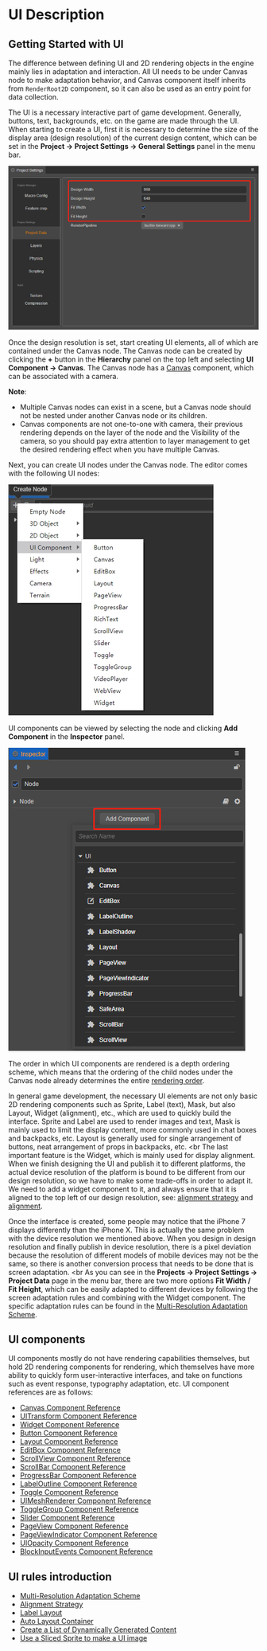 # UI Description

## Getting Started with UI

The difference between defining UI and 2D rendering objects in the engine mainly lies in adaptation and interaction. All UI needs to be under Canvas node to make adaptation behavior, and Canvas component itself inherits from `RenderRoot2D` component, so it can also be used as an entry point for data collection.

The UI is a necessary interactive part of game development. Generally, buttons, text, backgrounds, etc. on the game are made through the UI. When starting to create a UI, first it is necessary to determine the size of the display area (design resolution) of the current design content, which can be set in the **Project -> Project Settings -> General Settings** panel in the menu bar.

![resolution-config](resolution_config.png)

Once the design resolution is set, start creating UI elements, all of which are contained under the Canvas node. The Canvas node can be created by clicking the **+** button in the **Hierarchy** panel on the top left and selecting **UI Component -> Canvas**. The Canvas node has a [Canvas](../editor/canvas.md) component, which can be associated with a camera.

**Note**:

- Multiple Canvas nodes can exist in a scene, but a Canvas node should not be nested under another Canvas node or its children.
- Canvas components are not one-to-one with camera, their previous rendering depends on the layer of the node and the Visibility of the camera, so you should pay extra attention to layer management to get the desired rendering effect when you have multiple Canvas.

Next, you can create UI nodes under the Canvas node. The editor comes with the following UI nodes:

![create-ui](./create-ui.png)

UI components can be viewed by selecting the node and clicking **Add Component** in the **Inspector** panel.

![add-ui-component](./add-ui-component.png)

The order in which UI components are rendered is a depth ordering scheme, which means that the ordering of the child nodes under the Canvas node already determines the entire [rendering order](priority.md).

In general game development, the necessary UI elements are not only basic 2D rendering components such as Sprite, Label (text), Mask, but also Layout, Widget (alignment), etc., which are used to quickly build the interface. Sprite and Label are used to render images and text, Mask is mainly used to limit the display content, more commonly used in chat boxes and backpacks, etc. Layout is generally used for single arrangement of buttons, neat arrangement of props in backpacks, etc. <br
The last important feature is the Widget, which is mainly used for display alignment. When we finish designing the UI and publish it to different platforms, the actual device resolution of the platform is bound to be different from our design resolution, so we have to make some trade-offs in order to adapt it. We need to add a widget component to it, and always ensure that it is aligned to the top left of our design resolution, see: [alignment strategy](widget-align.md) and [alignment](../editor/widget.md).

Once the interface is created, some people may notice that the iPhone 7 displays differently than the iPhone X. This is actually the same problem with the device resolution we mentioned above. When you design in design resolution and finally publish in device resolution, there is a pixel deviation because the resolution of different models of mobile devices may not be the same, so there is another conversion process that needs to be done that is screen adaptation. <br
As you can see in the **Projects -> Project Settings -> Project Data** page in the menu bar, there are two more options **Fit Width / Fit Height**, which can be easily adapted to different devices by following the screen adaptation rules and combining with the Widget component. The specific adaptation rules can be found in the [Multi-Resolution Adaptation Scheme](multi-resolution.md).

## UI components

UI components mostly do not have rendering capabilities themselves, but hold 2D rendering components for rendering, which themselves have more ability to quickly form user-interactive interfaces, and take on functions such as event response, typography adaptation, etc. UI component references are as follows:

- [Canvas Component Reference](../editor/canvas.md)
- [UITransform Component Reference](../editor/ui-transform.md)
- [Widget Component Reference](../editor/widget.md)
- [Button Component Reference](../editor/button.md)
- [Layout Component Reference](../editor/layout.md)
- [EditBox Component Reference](../editor/editbox.md)
- [ScrollView Component Reference](../editor/scrollview.md)
- [ScrollBar Component Reference](../editor/scrollbar.md)
- [ProgressBar Component Reference](../editor/progress.md)
- [LabelOutline Component Reference](../editor/label-outline.md)
- [Toggle Component Reference](../editor/toggle.md)
- [UIMeshRenderer Component Reference](../editor/ui-model.md)
- [ToggleGroup Component Reference](../editor/toggleContainer.md)
- [Slider Component Reference](../editor/slider.md)
- [PageView Component Reference](../editor/pageview.md)
- [PageViewIndicator Component Reference](../editor/pageviewindicator.md)
- [UIOpacity Component Reference](../editor/ui-opacity.md)
- [BlockInputEvents Component Reference](../editor/block-input-events.md)

## UI rules introduction

- [Multi-Resolution Adaptation Scheme](../engine/multi-resolution.md)
- [Alignment Strategy](../engine/widget-align.md)
- [Label Layout](../engine/label-layout.md)
- [Auto Layout Container](../engine/auto-layout.md)
- [Create a List of Dynamically Generated Content](../engine/list-with-data.md)
- [Use a Sliced Sprite to make a UI image](../engine/sliced-sprite.md)

